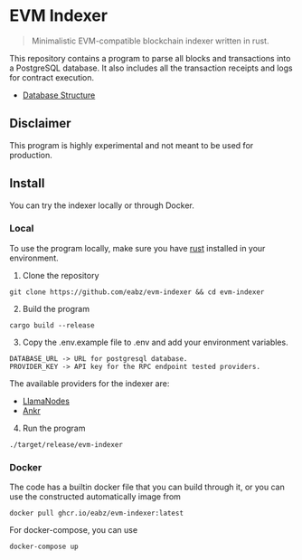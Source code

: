 # EVM Indexer

> Minimalistic EVM-compatible blockchain indexer written in rust.

This repository contains a program to parse all blocks and transactions into a PostgreSQL database. It also includes all the transaction receipts and logs for contract execution.

- [Database Structure](./doc/DATABASE.md)

## Disclaimer

This program is highly experimental and not meant to be used for production.

## Install

You can try the indexer locally or through Docker.

### Local

To use the program locally, make sure you have [rust](https://www.rust-lang.org/tools/install) installed in your environment.

1. Clone the repository

```
git clone https://github.com/eabz/evm-indexer && cd evm-indexer
```

2. Build the program

```
cargo build --release
```

3. Copy the .env.example file to .env and add your environment variables.

```
DATABASE_URL -> URL for postgresql database.
PROVIDER_KEY -> API key for the RPC endpoint tested providers.
```

The available providers for the indexer are:

- [LlamaNodes](https://llamanodes.com)
- [Ankr](https://www.ankr.com/rpc)

4. Run the program

```
./target/release/evm-indexer
```

### Docker

The code has a builtin docker file that you can build through it, or you can use the constructed automatically image from

```
docker pull ghcr.io/eabz/evm-indexer:latest
```

For docker-compose, you can use

```
docker-compose up
```
